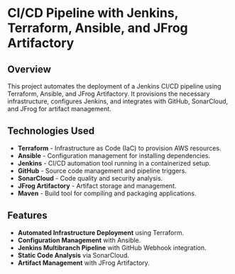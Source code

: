 # CI/CD Pipeline with Jenkins, Terraform, Ansible, and JFrog Artifactory  

## Overview  
This project automates the deployment of a Jenkins CI/CD pipeline using Terraform, Ansible, and JFrog Artifactory. It provisions the necessary infrastructure, configures Jenkins, and integrates with GitHub, SonarCloud, and JFrog for artifact management.  

## Technologies Used  
- **Terraform** - Infrastructure as Code (IaC) to provision AWS resources.  
- **Ansible** - Configuration management for installing dependencies.  
- **Jenkins** - CI/CD automation tool running in a containerized setup.  
- **GitHub** - Source code management and pipeline triggers.  
- **SonarCloud** - Code quality and security analysis.  
- **JFrog Artifactory** - Artifact storage and management.  
- **Maven** - Build tool for compiling and packaging applications.  

## Features  
- **Automated Infrastructure Deployment** using Terraform.  
- **Configuration Management** with Ansible.  
- **Jenkins Multibranch Pipeline** with GitHub Webhook integration.  
- **Static Code Analysis** via SonarCloud.  
- **Artifact Management** with JFrog Artifactory.  

